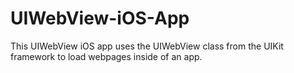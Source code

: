 # UIWebView-iOS-App
This UIWebView iOS app uses the UIWebView class from the UIKit framework to load webpages inside of an app.
